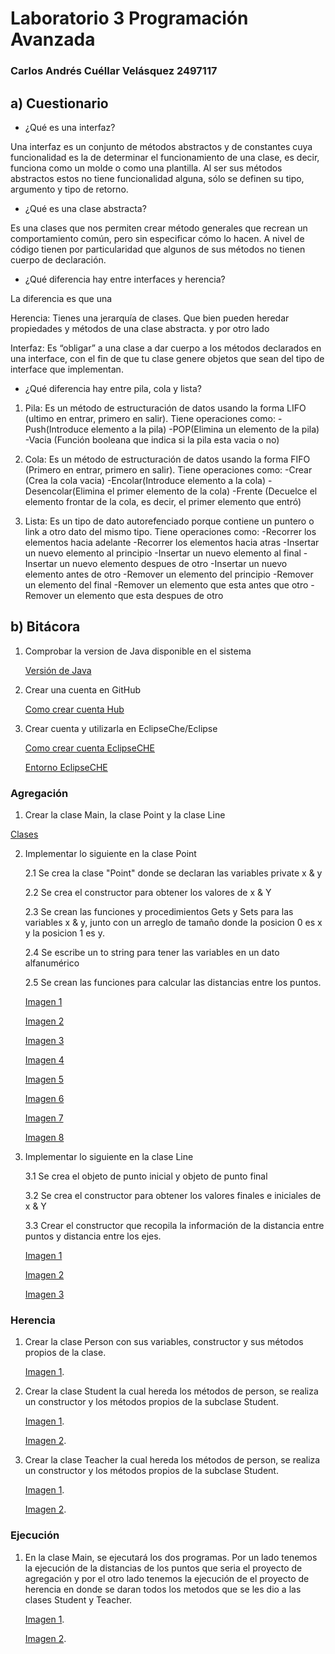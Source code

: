 # Laboratorio 3 Programación Avanzada

### Carlos Andrés Cuéllar Velásquez 2497117

## a) Cuestionario


- ¿Qué es una interfaz?
 
Una interfaz es un conjunto de métodos abstractos y de constantes cuya funcionalidad es la de determinar el funcionamiento de una clase, es decir, funciona como un molde o como una plantilla. Al ser sus métodos abstractos estos no tiene funcionalidad alguna, sólo se definen su tipo, argumento y tipo de retorno.

- ¿Qué es una clase abstracta?

Es una clases que nos permiten crear método generales que recrean un comportamiento común, pero sin especificar cómo lo hacen. A nivel de  código tienen por particularidad que algunos de sus métodos no tienen cuerpo de declaración.

- ¿Qué diferencia hay entre interfaces y herencia?

La diferencia es que una

Herencia: Tienes una jerarquía de clases. Que bien pueden heredar propiedades y métodos de una clase abstracta.
 y por otro lado 
 
Interfaz: Es “obligar” a una clase a dar cuerpo a los métodos declarados en una interface, con el fin de que tu clase genere objetos que sean del tipo de interface que implementan.

- ¿Qué diferencia hay entre pila, cola y lista? 

 1. Pila: Es un método de estructuración de datos usando la forma LIFO (ultimo en entrar, primero en salir).
       Tiene operaciones como: 
        -Push(Introduce elemento a la pila) 
        -POP(Elimina un elemento de la pila)
        -Vacia (Función booleana que indica si la pila esta vacia o no)

 2. Cola: Es un método de estructuración de datos usando la forma FIFO (Primero en entrar, primero en salir).
       Tiene operaciones como: 
        -Crear (Crea la cola vacia)
        -Encolar(Introduce elemento a la cola) 
        -Desencolar(Elimina el primer elemento de la cola)
        -Frente (Decuelce el elemento frontar de la cola, es decir, el primer elemento que entró)
        
  2. Lista: Es un tipo de dato autorefenciado porque contiene un puntero o link a otro dato del mismo tipo.
       Tiene operaciones como: 
        -Recorrer los elementos hacia adelante 
        -Recorrer los elementos hacia atras
        -Insertar un nuevo elemento al principio
        -Insertar un nuevo elemento al final
        -Insertar un nuevo elemento despues de otro 
        -Insertar un nuevo elemento antes de otro
        -Remover un elemento del principio
        -Remover un elemento del final
        -Remover un elemento que esta antes que otro
        -Remover un elemento que esta despues de otro
        

## b) Bitácora

1. Comprobar la version de Java disponible en el sistema 

    [Versión de Java](https://www.dropbox.com/home/Lab2_1?preview=Version.png)

2. Crear una cuenta en GitHub

    [Como crear cuenta Hub](https://www.dropbox.com/home/Lab2_1?preview=CGit.png)

3.  Crear cuenta y utilizarla en EclipseChe/Eclipse

    [Como crear cuenta EclipseCHE](https://www.dropbox.com/home/Lab2_1?preview=EcliCHE.png)

    [Entorno EclipseCHE](https://www.dropbox.com/home/Lab2_1?preview=EcliCHE2.png)

### Agregación
1. Crear la clase Main, la clase Point y la clase Line

[Clases](https://www.dropbox.com/home/Lab2_2?preview=Crear+clases.png)

2. Implementar lo siguiente en la clase Point

    2.1 Se crea la clase "Point" donde se declaran las variables private x & y 

    2.2 Se crea el constructor para obtener los valores de x & Y

    2.3 Se crean las funciones y procedimientos Gets y Sets para las variables x & y, junto con un arreglo de tamaño donde 
    la posicion 0 es x y la posicion 1 es y.

    2.4 Se escribe un to string para tener las variables en un dato alfanumérico

    2.5 Se crean las funciones para calcular las distancias entre los puntos. 

     [Imagen 1](https://www.dropbox.com/home/Lab2_2?preview=Captura+de+pantalla+(20).png)

     [Imagen 2](https://www.dropbox.com/home/Lab2_2?preview=Captura+de+pantalla+(21).png)

     [Imagen 3](https://www.dropbox.com/home/Lab2_2?preview=Captura+de+pantalla+(22).png)

     [Imagen 4](https://www.dropbox.com/home/Lab2_2?preview=Captura+de+pantalla+(23).png)

     [Imagen 5](https://www.dropbox.com/home/Lab2_2?preview=Captura+de+pantalla+(24).png)

     [Imagen 6](https://www.dropbox.com/home/Lab2_2?preview=Captura+de+pantalla+(25).png)

     [Imagen 7](https://www.dropbox.com/home/Lab2_2?preview=Captura+de+pantalla+(26).png)

     [Imagen 8](https://www.dropbox.com/home/Lab2_2?preview=Captura+de+pantalla+(27).png)

3. Implementar lo siguiente en la clase Line

    3.1 Se crea el objeto de punto inicial y objeto de punto final 

    3.2 Se crea el constructor para obtener los valores finales e iniciales de x & Y

    3.3 Crear el constructor que recopila la información de la distancia entre puntos y distancia entre los ejes. 

     [Imagen 1](https://www.dropbox.com/home/Lab2_3?preview=Captura+de+pantalla+(28).png)

     [Imagen 2](https://www.dropbox.com/home/Lab2_3?preview=Captura+de+pantalla+(29).png)

     [Imagen 3](https://www.dropbox.com/home/Lab2_3?preview=Captura+de+pantalla+(30).png)

### Herencia

1. Crear la clase Person con sus variables, constructor y sus métodos propios de la clase.

     [Imagen 1](https://www.dropbox.com/home/Lab2_4?preview=Captura+de+pantalla+(31).png).

2. Crear la clase Student la cual hereda los métodos de person, se realiza un constructor y los métodos propios de la subclase Student.
     
     [Imagen 1](https://www.dropbox.com/home/Lab2_4?preview=Captura+de+pantalla+(32).png).

     [Imagen 2](https://www.dropbox.com/home/Lab2_4?preview=Captura+de+pantalla+(33).png).

3. Crear la clase Teacher la cual hereda los métodos de person, se realiza un constructor y los métodos propios de la subclase Student.

     [Imagen 1](https://www.dropbox.com/home/Lab2_4?preview=Captura+de+pantalla+(34).png).

     [Imagen 2](https://www.dropbox.com/home/Lab2_4?preview=Captura+de+pantalla+(35).png).

### Ejecución

1. En la clase Main, se ejecutará los dos programas. Por un lado tenemos la ejecución de la distancias de los puntos que seria el proyecto de agregación y por el otro lado tenemos la ejecución de el proyecto de herencia en donde se daran todos los metodos que se les dio a las clases Student y Teacher.  

     [Imagen 1](https://www.dropbox.com/home/Lab2_5?preview=Captura+de+pantalla+(36).png).

     [Imagen 2](https://www.dropbox.com/home/Lab2_5?preview=Captura+de+pantalla+(37).png).
